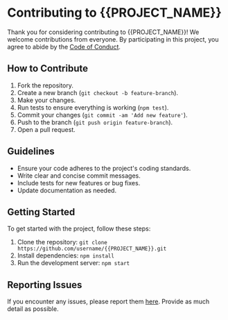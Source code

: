 # Contributing to {{PROJECT_NAME}}

Thank you for considering contributing to {{PROJECT_NAME}}! We welcome contributions from everyone. By participating in this project, you agree to abide by the [Code of Conduct](CODE_OF_CONDUCT.md).

## How to Contribute

1. Fork the repository.
2. Create a new branch (`git checkout -b feature-branch`).
3. Make your changes.
4. Run tests to ensure everything is working (`npm test`).
5. Commit your changes (`git commit -am 'Add new feature'`).
6. Push to the branch (`git push origin feature-branch`).
7. Open a pull request.

## Guidelines

- Ensure your code adheres to the project's coding standards.
- Write clear and concise commit messages.
- Include tests for new features or bug fixes.
- Update documentation as needed.

## Getting Started

To get started with the project, follow these steps:

1. Clone the repository: `git clone https://github.com/username/{{PROJECT_NAME}}.git`
2. Install dependencies: `npm install`
3. Run the development server: `npm start`

## Reporting Issues

If you encounter any issues, please report them [here](https://github.com/whjelmar/{{PROJECT_NAME}}/issues). Provide as much detail as possible.
